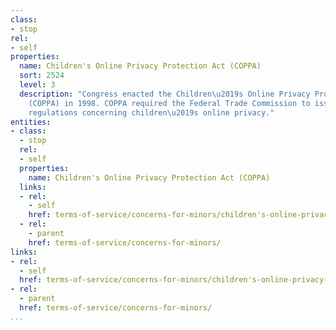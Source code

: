 ```yaml
---
class:
- stop
rel:
- self
properties:
  name: Children's Online Privacy Protection Act (COPPA)
  sort: 2524
  level: 3
  description: "Congress enacted the Children\u2019s Online Privacy Protection Act
    (COPPA) in 1998. COPPA required the Federal Trade Commission to issue and enforce
    regulations concerning children\u2019s online privacy."
entities:
- class:
  - stop
  rel:
  - self
  properties:
    name: Children's Online Privacy Protection Act (COPPA)
  links:
  - rel:
    - self
    href: terms-of-service/concerns-for-minors/children's-online-privacy-protection-act-coppa.md
  - rel:
    - parent
    href: terms-of-service/concerns-for-minors/
links:
- rel:
  - self
  href: terms-of-service/concerns-for-minors/children's-online-privacy-protection-act-coppa.md
- rel:
  - parent
  href: terms-of-service/concerns-for-minors/
...
```

